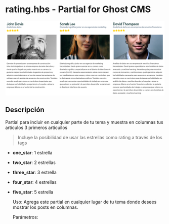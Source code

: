 # rating.hbs - Partial for Ghost CMS


![alt text](caratula.png)

## Descripción

Partial para incluir en cualquier parte de tu tema y muestra en columnas tus artículos 3 primeros artícuilos

>Incluye la posibilidad de usar las estrellas como rating a través de los tags
* **one_star**: 1 estrella 
* **two_star**: 2 estrellas
* **three_star**: 3 estrella
* **four_star**: 4 estrellas
* **five_star**: 5 estrella
  
  
  Uso: Agrega este partial en cualquier lugar de tu tema donde desees mostrar los posts en columnas.

    Parámetros: